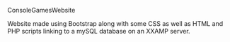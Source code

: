 ConsoleGamesWebsite

Website made using Bootstrap along with some CSS as well as HTML and
 PHP scripts linking to a mySQL database on an XXAMP server.
